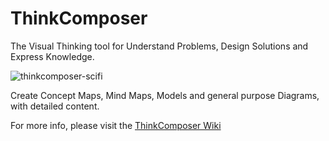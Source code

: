 # ThinkComposer
The Visual Thinking tool for Understand Problems, Design Solutions and Express Knowledge.

![thinkcomposer-scifi](https://github.com/user-attachments/assets/9c9845b7-6b22-407e-96ca-5ba323c972a2)

Create Concept Maps, Mind Maps, Models and general purpose Diagrams, with detailed content.

For more info, please visit the [ThinkComposer Wiki](https://github.com/nmarcel/ThinkComposer/wiki)
